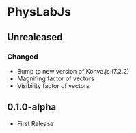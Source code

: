 # PhysLabJs

## Unrealeased

### Changed

- Bump to new version of Konva.js (7.2.2)
- Magnifing factor of vectors
- Visibility factor of vectors

## 0.1.0-alpha

- First Release
